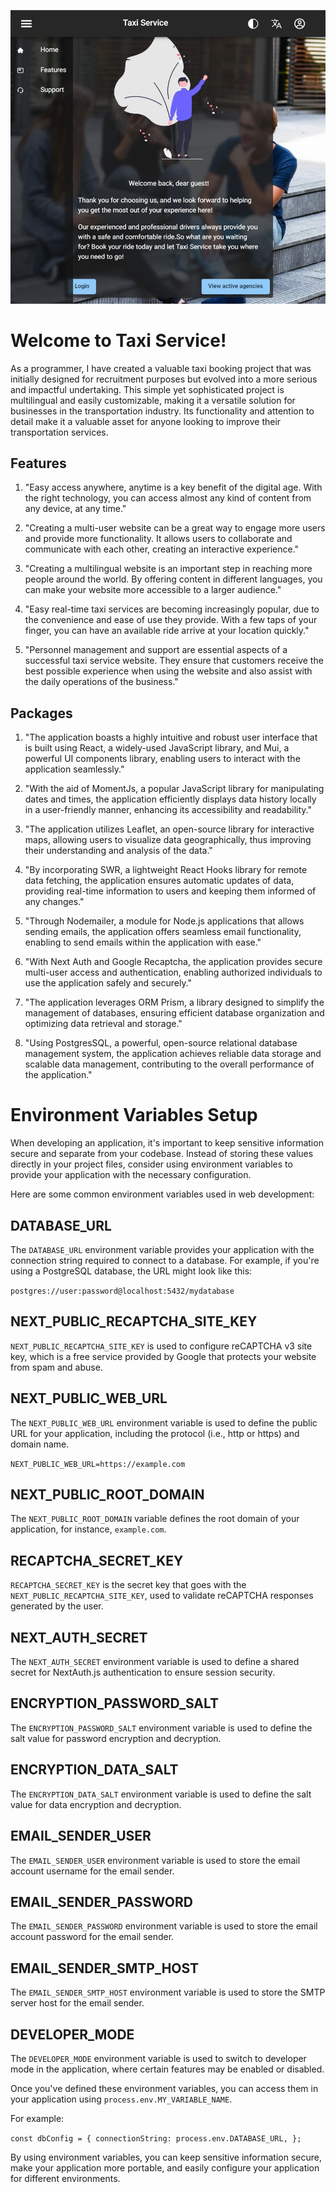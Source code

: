 
  

  


  

  ![Taxi Service](https://raw.githubusercontent.com/MahdiEbrp/images/main/Taxi%20Service.jpg)
# Welcome to Taxi Service!

As a programmer, I have created a valuable taxi booking project that was initially designed for recruitment purposes but evolved into a more serious and impactful undertaking. This simple yet sophisticated project is multilingual and easily customizable, making it a versatile solution for businesses in the transportation industry. Its functionality and attention to detail make it a valuable asset for anyone looking to improve their transportation services.

  

  

## Features

  

1. "Easy access anywhere, anytime is a key benefit of the digital age. With the right technology, you can access almost any kind of content from any device, at any time."

2. "Creating a multi-user website can be a great way to engage more users and provide more functionality. It allows users to collaborate and communicate with each other, creating an interactive experience."

3. "Creating a multilingual website is an important step in reaching more people around the world. By offering content in different languages, you can make your website more accessible to a larger audience."

4. "Easy real-time taxi services are becoming increasingly popular, due to the convenience and ease of use they provide. With a few taps of your finger, you can have an available ride arrive at your location quickly."

5. "Personnel management and support are essential aspects of a successful taxi service website. They ensure that customers receive the best possible experience when using the website and also assist with the daily operations of the business."

  

## Packages

  

  

1. "The application boasts a highly intuitive and robust user interface that is built using React, a widely-used JavaScript library, and Mui, a powerful UI components library, enabling users to interact with the application seamlessly."

  

2. "With the aid of MomentJs, a popular JavaScript library for manipulating dates and times, the application efficiently displays data history locally in a user-friendly manner, enhancing its accessibility and readability."

  

3. "The application utilizes Leaflet, an open-source library for interactive maps, allowing users to visualize data geographically, thus improving their understanding and analysis of the data."

  

4. "By incorporating SWR, a lightweight React Hooks library for remote data fetching, the application ensures automatic updates of data, providing real-time information to users and keeping them informed of any changes."

  

5. "Through Nodemailer, a module for Node.js applications that allows sending emails, the application offers seamless email functionality, enabling to send emails within the application with ease."

  

6. "With Next Auth and Google Recaptcha, the application provides secure multi-user access and authentication, enabling authorized individuals to use the application safely and securely."

  

7. "The application leverages ORM Prism, a library designed to simplify the management of databases, ensuring efficient database organization and optimizing data retrieval and storage."

  

8. "Using PostgresSQL, a powerful, open-source relational database management system, the application achieves reliable data storage and scalable data management, contributing to the overall performance of the application."


# Environment Variables Setup

When developing an application, it's important to keep sensitive information secure and separate from your codebase. Instead of storing these values directly in your project files, consider using environment variables to provide your application with the necessary configuration.

Here are some common environment variables used in web development:

## DATABASE_URL

The `DATABASE_URL` environment variable provides your application with the connection string required to connect to a database. For example, if you're using a PostgreSQL database, the URL might look like this:

`postgres://user:password@localhost:5432/mydatabase` 

## NEXT_PUBLIC_RECAPTCHA_SITE_KEY

`NEXT_PUBLIC_RECAPTCHA_SITE_KEY` is used to configure reCAPTCHA v3 site key, which is a free service provided by Google that protects your website from spam and abuse.

## NEXT_PUBLIC_WEB_URL

The `NEXT_PUBLIC_WEB_URL` environment variable is used to define the public URL for your application, including the protocol (i.e., http or https) and domain name.

`NEXT_PUBLIC_WEB_URL=https://example.com` 

## NEXT_PUBLIC_ROOT_DOMAIN

The `NEXT_PUBLIC_ROOT_DOMAIN` variable defines the root domain of your application, for instance, `example.com`.

## RECAPTCHA_SECRET_KEY

`RECAPTCHA_SECRET_KEY` is the secret key that goes with the `NEXT_PUBLIC_RECAPTCHA_SITE_KEY`, used to validate reCAPTCHA responses generated by the user.

## NEXT_AUTH_SECRET

The `NEXT_AUTH_SECRET` environment variable is used to define a shared secret for NextAuth.js authentication to ensure session security.

## ENCRYPTION_PASSWORD_SALT

The `ENCRYPTION_PASSWORD_SALT` environment variable is used to define the salt value for password encryption and decryption.

## ENCRYPTION_DATA_SALT

The `ENCRYPTION_DATA_SALT` environment variable is used to define the salt value for data encryption and decryption.

## EMAIL_SENDER_USER

The `EMAIL_SENDER_USER` environment variable is used to store the email account username for the email sender.

## EMAIL_SENDER_PASSWORD

The `EMAIL_SENDER_PASSWORD` environment variable is used to store the email account password for the email sender.

## EMAIL_SENDER_SMTP_HOST

The `EMAIL_SENDER_SMTP_HOST` environment variable is used to store the SMTP server host for the email sender.

## DEVELOPER_MODE

The `DEVELOPER_MODE` environment variable is used to switch to developer mode in the application, where certain features may be enabled or disabled.

Once you've defined these environment variables, you can access them in your application using `process.env.MY_VARIABLE_NAME`.

For example:

`const dbConfig = {
  connectionString: process.env.DATABASE_URL,
};` 

By using environment variables, you can keep sensitive information secure, make your application more portable, and easily configure your application for different environments.
